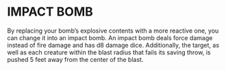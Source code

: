 # IMPACT BOMB

By replacing your bomb’s explosive contents with a more reactive one, you can change it into an impact bomb. An impact bomb deals force damage instead of fire damage and has d8 damage dice. Additionally, the target, as well as each creature within the blast radius that fails its saving throw, is pushed 5 feet away from the center of the blast.